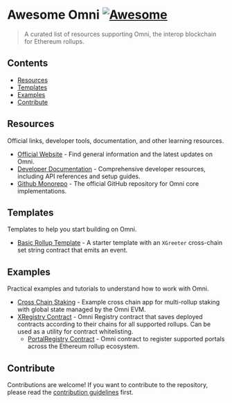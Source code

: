 # Awesome Omni [![Awesome](https://awesome.re/badge.svg)](https://awesome.re)

> A curated list of resources supporting Omni, the interop blockchain for Ethereum rollups.

## Contents

- [Resources](#resources)
- [Templates](#templates)
- [Examples](#examples)
- [Contribute](#contribute)

## Resources

Official links, developer tools, documentation, and other learning resources.

- [Official Website](https://omni.network/) - Find general information and the latest updates on Omni.
- [Developer Documentation](https://docs.omni.network/) - Comprehensive developer resources, including API references and setup guides.
- [Github Monorepo](https://github.com/omni-network/omni) - The official GitHub repository for Omni core implementations.

## Templates

Templates to help you start building on Omni.

- [Basic Rollup Template](https://github.com/omni-network/omni-forge-template) - A starter template with an `XGreeter` cross-chain set string contract that emits an event.

## Examples

Practical examples and tutorials to understand how to work with Omni.

- [Cross Chain Staking](https://github.com/omni-network/cross-stake) - Example cross chain app for multi-rollup staking with global state managed by the Omni EVM.
- [XRegistry Contract](https://github.com/omni-network/omni/blob/main/contracts/src/protocol/XRegistry.sol) - Omni Registry contract that saves deployed contracts according to their chains for all supported rollups. Can be used as a utility for contract whitelisting.
  - [PortalRegistry Contract](https://github.com/omni-network/omni/blob/main/contracts/src/protocol/PortalRegistry.sol) - Omni contract to register supported portals across the Ethereum rollup ecosystem.

## Contribute

Contributions are welcome! If you want to contribute to the repository, please read the [contribution guidelines](contributing.md) first.

